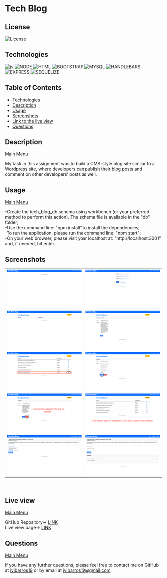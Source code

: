 <a name='home'></a>
# Tech Blog

## License

  ![License](https://img.shields.io/badge/License-MIT-blue)
  <br>
  
  <a name='tech'></a>
## Technologies
  ![js](https://img.shields.io/badge/JS-JavaScript-red) ![NODE](https://img.shields.io/badge/npm-Node.js-lightgrey) ![HTML](https://img.shields.io/badge/%3C%3E-HTML-brightgreen) ![BOOTSTRAP](https://img.shields.io/badge/%E2%99%A1-Bootstrap-blue) ![MYSQL](https://img.shields.io/badge/%F0%9F%90%AC-MySQL-ff69b4) ![HANDLEBARS](https://img.shields.io/badge/%7B%7B%20%7D%7D-Handlebars-black) ![EXPRESS](https://img.shields.io/badge/-Express-9cf) ![SEQUELIZE](https://img.shields.io/badge/-Sequelize-9cf)
  <br>
  
  
  <h2>Table of Contents</h2>
  
  * [Technologies](#tech)
  * [Description](#description)
  * [Usage](#usage)
  * [Screenshots](#scrs)
  * [Link to the live view](#live)
  * [Questions](#questions)



<a name='description'></a>
## Description
[Main Menu](#home)

My task in this assignment was to build a CMS-style blog site similar to a Wordpress site, where developers can publish their blog posts and comment on other developers’ posts as well.


<a name='usage'></a>
## Usage

[Main Menu](#home)
  
-Create the tech_blog_db schema using workbench (or your preferred method to perform this action). The schema file is available in the "db" folder;<br>
-Use the command line: "npm install" to install the dependencies;<br>
-To run the application, please run the command line: "npm start";<br>
-On your web browser, please visit your localhost at: "http://localhost:3001" and, if needed, hit enter. <br>


 
<a name='scrs'></a>
## Screenshots<br>

<table>
  <tr>
    <td><img src="img/screenshot1.png" target="blank" width=300px></td>
    <td><img src="img/screenshot2.png" target="blank" width=300px></td>

  </tr>
  <tr>
    <td><img src="img/screenshot3.png" target="blank" width=300px></td>
    <td><img src="img/screenshot4.png" target="blank" width=300px></td>

  </tr>
  <tr>
    <td><img src="img/screenshot5.png" target="blank" width=300px></td>
    <td><img src="img/screenshot6.png" target="blank" width=300px></td>

  </tr>
  <tr>
    <td><img src="img/screenshot7.png" target="blank" width=300px></td>
    <td><img src="img/screenshot8.png" target="blank" width=300px></td>

  </tr>

  <tr>
    <td><img src="img/screenshot9.png" target="blank" width=300px></td>
    <td><img src="img/screenshot10.png" target="blank" width=300px></td>

  </tr>

  </table>
 
<br>
<a name='live'></a>

## Live view
[Main Menu](#home)

GitHub Repository-> <a href="https://ibarros19.github.io/tBlog/" target="_blank">LINK</a> 
<br>
Live view page-> <a href="https://" target="_blank">LINK</a> 
<a name='questions'></a>

## Questions
[Main Menu](#home)

If you have any further questions, please feel free to contact me on GitHub at [ivibarros19](https://github.com/ivibarros19) or by email at [ivibarros19@gmail.com](ivibarros19@gmail.com).

